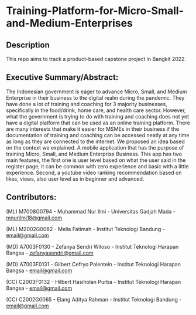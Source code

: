 # Training-Platform-for-Micro-Small-and-Medium-Enterprises

## Description
This repo aims to track a product-based capstone project in Bangkit 2022.

## Executive Summary/Abstract: 

The Indonesian government is eager to advance Micro, Small, and Medium Enterprise in their business to the digital realm during the pandemic. They have done a lot of training and coaching for 3 majority businesses, specifically in the food/drink, home care, and health care sector. However, what the government is trying to do with training and coaching does not yet have a digital platform that can be used as an online training platform. There are many interests that make it easier for MSMEs in their business if the documentation of training and coaching can be accessed neatly at any time as long as they are connected to the internet. We proposed an idea based on the context we explained. A mobile application that has the purpose of training Micro, Small, and Medium Enterprise Business. This app has two main features, the first one is user level based on what the user said in the register page, it can be common with zero experience and basic with a little experience. Second, a youtube video ranking recommendation based on likes, views, also user level as in beginner and advanced. 

## Contributors:

(ML) M7008G0794 - Muhammad Nur Ilmi - Universitas Gadjah Mada - mnurilmi18@gmail.com

(ML) M2002G0062 - Melia Fatimah - Institut Teknologi Bandung - email@gmail.com

(MD) A7003F0130 - Zefanya Sendri Wiloso - Institut Teknologi Harapan Bangsa - zefanyasendri@gmail.com

(MD) A7003F0131 - Gilbert Cefryo Palentein - Institut Teknologi Harapan Bangsa - email@gmail.com

(CC) C2003F0132 - Hilbert Hasiholan Purba  - Institut Teknologi Harapan Bangsa - email@gmail.com

(CC) C2002G0065 - Elang Aditya Rahman  - Institut Teknologi Bandung - email@gmail.com
